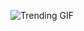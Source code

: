 ![Trending GIF](https://media4.giphy.com/media/v1.Y2lkPThiYjIxNzcyeWcwaTFwY3l5Y2M2MWVzaXFqOXg5YzFiNmUyZ3F1dDl2N3p4b280aCZlcD12MV9naWZzX3NlYXJjaCZjdD1n/xUPGcEliCc7bETyfO8/giphy.gif)

